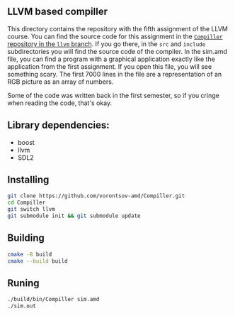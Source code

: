 ## LLVM based compiller 

This directory contains the repository with the fifth assignment of the LLVM course. You can find the source code for this assignment in the [`Compiller` repository in the `llvm` branch](https://github.com/vorontsov-amd/Compiller/tree/llvm). If you go there, in the `src` and `include` subdirectories you will find the source code of the compiler. In the sim.amd file, you can find a program with a graphical application exactly like the application from the first assignment. If you open this file, you will see something scary. The first 7000 lines in the file are a representation of an RGB picture as an array of numbers.

Some of the code was written back in the first semester, so if you cringe when reading the code, that's okay.

## Library dependencies: 
* boost
* llvm
* SDL2

## Installing

```bash
git clone https://github.com/vorontsov-amd/Compiller.git
cd Compiller
git switch llvm
git submodule init && git submodule update
```

## Building
```bash
cmake -B build
cmake --build build
```

## Runing
```bash
./build/bin/Compiller sim.amd
./sim.out
```